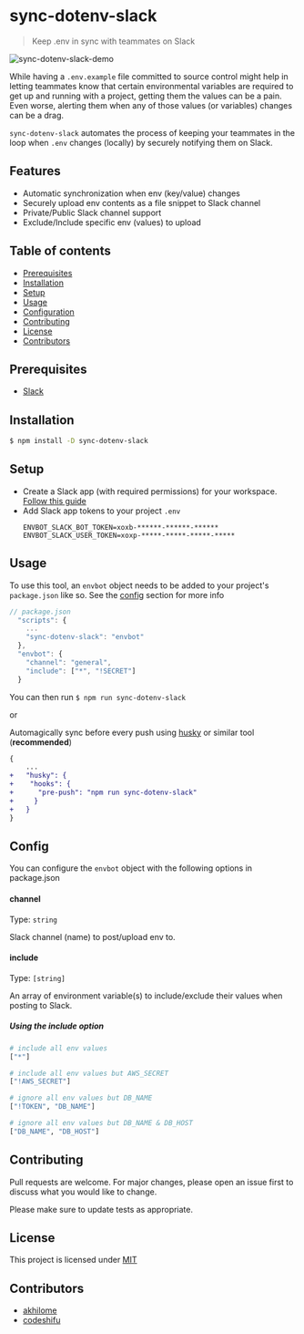 # sync-dotenv-slack
> Keep .env in sync with teammates on Slack

![sync-dotenv-slack-demo](https://media.giphy.com/media/Xd744GG44wZWXJzdJb/giphy.gif)

While having a `.env.example` file committed to source control might help in letting teammates know that certain environmental variables are required to get up and running with a project, getting them the values can be a pain. Even worse, alerting them when any of those values (or variables) changes can be a drag.

`sync-dotenv-slack` automates the process of keeping your teammates in the loop when `.env` changes (locally) by securely notifying them on Slack.

## Features
- Automatic synchronization when env (key/value) changes
- Securely upload env contents as a file snippet to Slack channel
- Private/Public Slack channel support
- Exclude/Include specific env (values) to upload

## Table of contents
- [Prerequisites](#prerequisites)
- [Installation](#installation)
- [Setup](#setup)
- [Usage](#usage)
- [Configuration](#config)
- [Contributing](#contributing)
- [License](#license)
- [Contributors](#contributors)


## Prerequisites
- [Slack](https://slack.com/downloads)

## Installation

```sh
$ npm install -D sync-dotenv-slack
```

## Setup
- Create a Slack app (with required permissions) for your workspace. [Follow this guide](https://gist.github.com/akhilome/6268ef912895af4224b421719e68df3c)
- Add Slack app tokens to your project `.env`
  ```
  ENVBOT_SLACK_BOT_TOKEN=xoxb-******-******-******
  ENVBOT_SLACK_USER_TOKEN=xoxp-*****-*****-*****-*****
  ```

## Usage
To use this tool, an `envbot` object needs to be added to your project's `package.json` like so. See the [config](#config) section for more info

```js
// package.json
  "scripts": {
    ...
    "sync-dotenv-slack": "envbot"
  },
  "envbot": {
    "channel": "general",
    "include": ["*", "!SECRET"]
  }
```
You can then run `$ npm run sync-dotenv-slack`

or

Automagically sync before every push using [husky](https://github.com/typicode/husky) or similar tool (**recommended**)
```diff
{
    ...
+   "husky": {
+    "hooks": {
+      "pre-push": "npm run sync-dotenv-slack"
+     }
+   }
}
```

## Config
You can configure the `envbot` object with the following options in package.json

#### channel
Type: `string`

Slack channel (name) to post/upload env to.

#### include
Type: `[string]`

An array of environment variable(s) to include/exclude their values when posting to Slack.


##### Using the include option

```bash
# include all env values
["*"]

# include all env values but AWS_SECRET
["!AWS_SECRET"]

# ignore all env values but DB_NAME
["!TOKEN", "DB_NAME"] 

# ignore all env values but DB_NAME & DB_HOST
["DB_NAME", "DB_HOST"]
```

## Contributing
Pull requests are welcome. For major changes, please open an issue first to discuss what you would like to change.

Please make sure to update tests as appropriate.

## License

This project is licensed under
[MIT](https://github.com/codeshifu/sync-dotenv-slack/blob/master/LICENSE)

## Contributors
- [akhilome](https://github.com/akhilome)
- [codeshifu](https://github.com/codeshifu)
